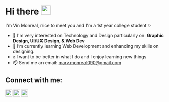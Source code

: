 <h1><b>Hi there <img src="https://github.com/TheDudeThatCode/TheDudeThatCode/raw/master/Assets/Hi.gif" width="29px" style="max-width: 100%;"></b></h1>

I'm Vin Monreal, nice to meet you and I'm a 1st year college student ✨

- 🚀 I'm very interested on Technology and Design particularly on: <b>Graphic Design, UI/UX Design, & Web Dev</b>
- 🌱 I’m currently learning Web Development and enhancing my skills on designing.
- ✊ I want to be better in what I do and I enjoy learning new things
- 📫 Send me an email: marv.monreal090@gmail.com

<h2>Connect with me:</h2>
    <a href="https://twitter.com/vinreal2" rel="nofollow"><img align="left" alt="AlfredDagenais | Twitter" width="22px" src="https://camo.githubusercontent.com/395dda360ae28377b7c3247581a88b20573883519c2be833cb64fbb37dcbcc1a/68747470733a2f2f63646e2e6a7364656c6976722e6e65742f6e706d2f73696d706c652d69636f6e734076332f69636f6e732f747769747465722e737667" data-canonical-src="https://cdn.jsdelivr.net/npm/simple-icons@v3/icons/twitter.svg" style="max-width: 100%;"></a>
    <a href="https://www.instagram.com/vinmreal/" rel="nofollow"><img align="left" alt="AlfredDagenais | Instagram" width="22px" src="https://camo.githubusercontent.com/c80f9763ed06d4ab9fbcc1a74b8b74cd95e4c7f82d3f1f70233994f236a0faeb/68747470733a2f2f63646e2e6a7364656c6976722e6e65742f6e706d2f73696d706c652d69636f6e734076332f69636f6e732f696e7374616772616d2e737667" data-canonical-src="https://cdn.jsdelivr.net/npm/simple-icons@v3/icons/instagram.svg" style="max-width: 100%;"></a>
    <a href="https://www.facebook.com/markvinz.pocson/" rel="nofollow"><img align="left" alt="AlfredDagenais | Facebook" width="22px" src="https://camo.githubusercontent.com/013ab4b8c0a14af1d626b6106c10a4ca83129f9b89d063db25612dcb88740bc5/68747470733a2f2f63646e2e6a7364656c6976722e6e65742f6e706d2f73696d706c652d69636f6e734076332f69636f6e732f66616365626f6f6b2e737667" data-canonical-src="https://cdn.jsdelivr.net/npm/simple-icons@v3/icons/facebook.svg" style="max-width: 100%;"></a>
